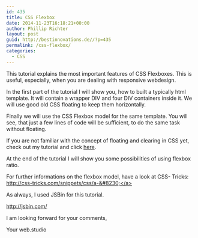 ```yaml
---
id: 435
title: CSS Flexbox
date: 2014-11-23T16:18:21+00:00
author: Phillip Richter
layout: post
guid: http://bestinnovations.de//?p=435
permalink: /css-flexbox/
categories:
  - CSS
---
```

This tutorial explains the most important features of CSS Flexboxes. This is useful, especially, when you are dealing with responsive webdesign.

In the first part of the tutorial I will show you, how to built a typically html template. It will contain a wrapper DIV and four DIV containers inside it. We will use good old CSS floating to keep them horizontally.

Finally we will use the CSS Flexbox model for the same template. You will see, that just a few lines of code will be sufficient, to do the same task without floating.

If you are not familiar with the concept of floating and clearing in CSS yet, check out my tutorial and click <a title="CSS floating and clearing" href="http://bestinnovations.de//float-und-clear-richtig-positionieren-mit-css/" target="_blank">here</a>.

At the end of the tutorial I will show you some possibilities of using flexbox ratio.
  
For further informations on the flexbox model, have a look at CSS- Tricks: <a dir="ltr" title="http://css-tricks.com/snippets/css/a-guide-to-flexbox/" href="http://css-tricks.com/snippets/css/a-guide-to-flexbox/" target="_blank" rel="nofollow">http://css-tricks.com/snippets/css/a-&#8230;</a>

As always, I used JSBin for this tutorial.
  
<a dir="ltr" title="http://jsbin.com/" href="http://jsbin.com/" target="_blank" rel="nofollow">http://jsbin.com/</a>

I am looking forward for your comments,

Your web.studio